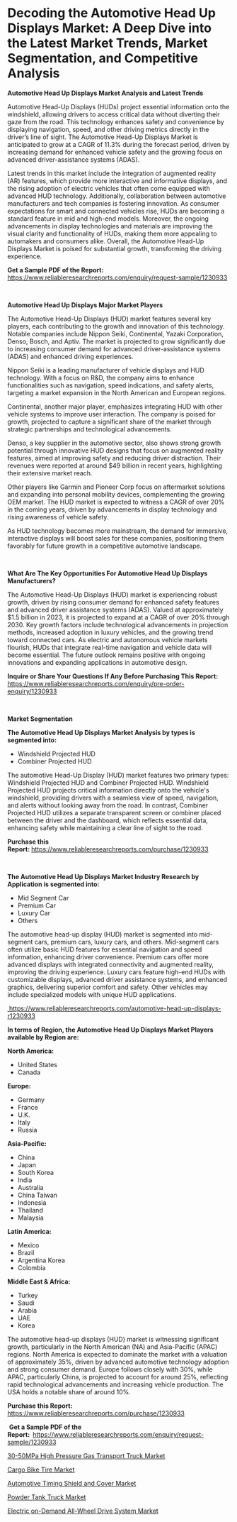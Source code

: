 <p><h1>Decoding the Automotive Head Up Displays Market: A Deep Dive into the Latest Market Trends, Market Segmentation, and Competitive Analysis</h1></p><p><strong>Automotive Head Up Displays Market Analysis and Latest Trends</strong></p>
<p><p>Automotive Head-Up Displays (HUDs) project essential information onto the windshield, allowing drivers to access critical data without diverting their gaze from the road. This technology enhances safety and convenience by displaying navigation, speed, and other driving metrics directly in the driver’s line of sight. The Automotive Head-Up Displays Market is anticipated to grow at a CAGR of 11.3% during the forecast period, driven by increasing demand for enhanced vehicle safety and the growing focus on advanced driver-assistance systems (ADAS).</p><p>Latest trends in this market include the integration of augmented reality (AR) features, which provide more interactive and informative displays, and the rising adoption of electric vehicles that often come equipped with advanced HUD technology. Additionally, collaboration between automotive manufacturers and tech companies is fostering innovation. As consumer expectations for smart and connected vehicles rise, HUDs are becoming a standard feature in mid and high-end models. Moreover, the ongoing advancements in display technologies and materials are improving the visual clarity and functionality of HUDs, making them more appealing to automakers and consumers alike. Overall, the Automotive Head-Up Displays Market is poised for substantial growth, transforming the driving experience.</p></p>
<p><strong>Get a Sample PDF of the Report:&nbsp;</strong> <a href="https://www.reliableresearchreports.com/enquiry/request-sample/1230933?utm_campaign=123&utm_medium=2&utm_source=Github&utm_content=ia&utm_term=31032025&utm_id=automotive-head-up-displays">https://www.reliableresearchreports.com/enquiry/request-sample/1230933</a></p>
<p>&nbsp;</p>
<p><strong>Automotive Head Up Displays Major Market Players</strong></p>
<p><p>The Automotive Head-Up Displays (HUD) market features several key players, each contributing to the growth and innovation of this technology. Notable companies include Nippon Seiki, Continental, Yazaki Corporation, Denso, Bosch, and Aptiv. The market is projected to grow significantly due to increasing consumer demand for advanced driver-assistance systems (ADAS) and enhanced driving experiences.</p><p>Nippon Seiki is a leading manufacturer of vehicle displays and HUD technology. With a focus on R&D, the company aims to enhance functionalities such as navigation, speed indications, and safety alerts, targeting a market expansion in the North American and European regions.</p><p>Continental, another major player, emphasizes integrating HUD with other vehicle systems to improve user interaction. The company is poised for growth, projected to capture a significant share of the market through strategic partnerships and technological advancements.</p><p>Denso, a key supplier in the automotive sector, also shows strong growth potential through innovative HUD designs that focus on augmented reality features, aimed at improving safety and reducing driver distraction. Their revenues were reported at around $49 billion in recent years, highlighting their extensive market reach.</p><p>Other players like Garmin and Pioneer Corp focus on aftermarket solutions and expanding into personal mobility devices, complementing the growing OEM market. The HUD market is expected to witness a CAGR of over 20% in the coming years, driven by advancements in display technology and rising awareness of vehicle safety.</p><p>As HUD technology becomes more mainstream, the demand for immersive, interactive displays will boost sales for these companies, positioning them favorably for future growth in a competitive automotive landscape.</p></p>
<p>&nbsp;</p>
<p><strong>What Are The Key Opportunities For Automotive Head Up Displays Manufacturers?</strong></p>
<p><p>The Automotive Head-Up Displays (HUD) market is experiencing robust growth, driven by rising consumer demand for enhanced safety features and advanced driver assistance systems (ADAS). Valued at approximately $1.5 billion in 2023, it is projected to expand at a CAGR of over 20% through 2030. Key growth factors include technological advancements in projection methods, increased adoption in luxury vehicles, and the growing trend toward connected cars. As electric and autonomous vehicle markets flourish, HUDs that integrate real-time navigation and vehicle data will become essential. The future outlook remains positive with ongoing innovations and expanding applications in automotive design.</p></p>
<p><strong>Inquire or Share Your Questions If Any Before Purchasing This Report:</strong> <a href="https://www.reliableresearchreports.com/enquiry/pre-order-enquiry/1230933?utm_campaign=123&utm_medium=2&utm_source=Github&utm_content=ia&utm_term=31032025&utm_id=automotive-head-up-displays">https://www.reliableresearchreports.com/enquiry/pre-order-enquiry/1230933</a></p>
<p>&nbsp;</p>
<p><strong>Market Segmentation</strong></p>
<p><strong>The Automotive Head Up Displays Market Analysis by types is segmented into:</strong></p>
<p><ul><li>Windshield Projected HUD</li><li>Combiner Projected HUD</li></ul></p>
<p><p>The automotive Head-Up Display (HUD) market features two primary types: Windshield Projected HUD and Combiner Projected HUD. Windshield Projected HUD projects critical information directly onto the vehicle's windshield, providing drivers with a seamless view of speed, navigation, and alerts without looking away from the road. In contrast, Combiner Projected HUD utilizes a separate transparent screen or combiner placed between the driver and the dashboard, which reflects essential data, enhancing safety while maintaining a clear line of sight to the road.</p></p>
<p><strong>Purchase this Report:&nbsp;</strong><a href="https://www.reliableresearchreports.com/purchase/1230933?utm_campaign=123&utm_medium=2&utm_source=Github&utm_content=ia&utm_term=31032025&utm_id=automotive-head-up-displays">https://www.reliableresearchreports.com/purchase/1230933</a></p>
<p>&nbsp;</p>
<p><strong>The Automotive Head Up Displays Market Industry Research by Application is segmented into:</strong></p>
<p><ul><li>Mid Segment Car</li><li>Premium Car</li><li>Luxury Car</li><li>Others</li></ul></p>
<p><p>The automotive head-up display (HUD) market is segmented into mid-segment cars, premium cars, luxury cars, and others. Mid-segment cars often utilize basic HUD features for essential navigation and speed information, enhancing driver convenience. Premium cars offer more advanced displays with integrated connectivity and augmented reality, improving the driving experience. Luxury cars feature high-end HUDs with customizable displays, advanced driver assistance systems, and enhanced graphics, delivering superior comfort and safety. Other vehicles may include specialized models with unique HUD applications.</p></p>
<p><a href="https://www.reliableresearchreports.com/automotive-head-up-displays-r1230933?utm_campaign=123&utm_medium=2&utm_source=Github&utm_content=ia&utm_term=31032025&utm_id=automotive-head-up-displays">&nbsp;https://www.reliableresearchreports.com/automotive-head-up-displays-r1230933</a></p>
<p><strong>In terms of Region, the Automotive Head Up Displays Market Players available by Region are:</strong></p>
<p>
    <p> <strong> North America: </strong>
        <ul>
            <li>United States</li>
            <li>Canada</li>
        </ul>
        </p> 
    <p> <strong> Europe: </strong>
        <ul>
            <li>Germany</li>
            <li>France</li>
            <li>U.K.</li>
            <li>Italy</li>
            <li>Russia</li>
        </ul>
        </p> 
    <p> <strong> Asia-Pacific: </strong>
        <ul>
            <li>China</li>
            <li>Japan</li>
            <li>South Korea</li>
            <li>India</li>
            <li>Australia</li>
            <li>China Taiwan</li>
            <li>Indonesia</li>
            <li>Thailand</li>
            <li>Malaysia</li>
        </ul>
        </p> 
    <p> <strong> Latin America: </strong>
        <ul>
            <li>Mexico</li>
            <li>Brazil</li>
            <li>Argentina Korea</li>
            <li>Colombia</li>
        </ul>
        </p> 
    <p> <strong> Middle East & Africa: </strong>
        <ul>
            <li>Turkey</li>
            <li>Saudi</li>
            <li>Arabia</li>
            <li>UAE</li>
            <li>Korea</li>
        </ul>
    </p>
    </p>
<p><p>The automotive head-up displays (HUD) market is witnessing significant growth, particularly in the North American (NA) and Asia-Pacific (APAC) regions. North America is expected to dominate the market with a valuation of approximately 35%, driven by advanced automotive technology adoption and strong consumer demand. Europe follows closely with 30%, while APAC, particularly China, is projected to account for around 25%, reflecting rapid technological advancements and increasing vehicle production. The USA holds a notable share of around 10%.</p></p>
<p><strong>Purchase this Report: </strong><a href="https://www.reliableresearchreports.com/purchase/1230933?utm_campaign=123&utm_medium=2&utm_source=Github&utm_content=ia&utm_term=31032025&utm_id=automotive-head-up-displays">https://www.reliableresearchreports.com/purchase/1230933</a></p>
<p>&nbsp;<strong>Get a Sample PDF of the Report:&nbsp;&nbsp;</strong><a href="https://www.reliableresearchreports.com/enquiry/request-sample/1230933?utm_campaign=123&utm_medium=2&utm_source=Github&utm_content=ia&utm_term=31032025&utm_id=automotive-head-up-displays">https://www.reliableresearchreports.com/enquiry/request-sample/1230933</a></p>
<p><strong></strong></p>
<p><p><a href="https://github.com/pilukypalis/Market-Research-Report-List-1/blob/main/30-50mpa-high-pressure-gas-transport-truck-market.md?utm_campaign=123&utm_medium=2&utm_source=Github&utm_content=ia&utm_term=31032025&utm_id=automotive-head-up-displays">30-50MPa High Pressure Gas Transport Truck Market</a></p><p><a href="https://github.com/moratronak3q/Market-Research-Report-List-1/blob/main/cargo-bike-tire-market.md?utm_campaign=123&utm_medium=2&utm_source=Github&utm_content=ia&utm_term=31032025&utm_id=automotive-head-up-displays">Cargo Bike Tire Market</a></p><p><a href="https://github.com/reahmmunises/Market-Research-Report-List-1/blob/main/automotive-timing-shield-and-cover-market.md?utm_campaign=123&utm_medium=2&utm_source=Github&utm_content=ia&utm_term=31032025&utm_id=automotive-head-up-displays">Automotive Timing Shield and Cover Market</a></p><p><a href="https://github.com/zakkistuey/Market-Research-Report-List-1/blob/main/powder-tank-truck-market.md?utm_campaign=123&utm_medium=2&utm_source=Github&utm_content=ia&utm_term=31032025&utm_id=automotive-head-up-displays">Powder Tank Truck Market</a></p><p><a href="https://github.com/jugutstam/Market-Research-Report-List-1/blob/main/electric-on-demand-all-wheel-drive-system-market.md?utm_campaign=123&utm_medium=2&utm_source=Github&utm_content=ia&utm_term=31032025&utm_id=automotive-head-up-displays">Electric on-Demand All-Wheel Drive System Market</a></p></p>